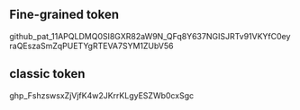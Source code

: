 ## Fine-grained token
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


## classic token
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